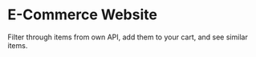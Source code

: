 E-Commerce Website
===

Filter through items from own API, add them to your cart, and see similar items.

